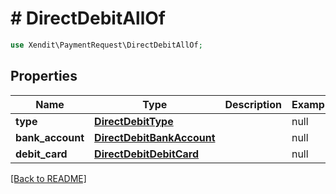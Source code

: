 # # DirectDebitAllOf


```php
use Xendit\PaymentRequest\DirectDebitAllOf;
```

## Properties

Name | Type | Description | Examples | Notes
------------ | ------------- | ------------- | ------------- | ------------- 
**type** | [**DirectDebitType**](DirectDebitType.md) |  | null | 
**bank_account** | [**DirectDebitBankAccount**](DirectDebitBankAccount.md) |  | null |  [optional]
**debit_card** | [**DirectDebitDebitCard**](DirectDebitDebitCard.md) |  | null |  [optional]

[[Back to README]](../../README.md)
